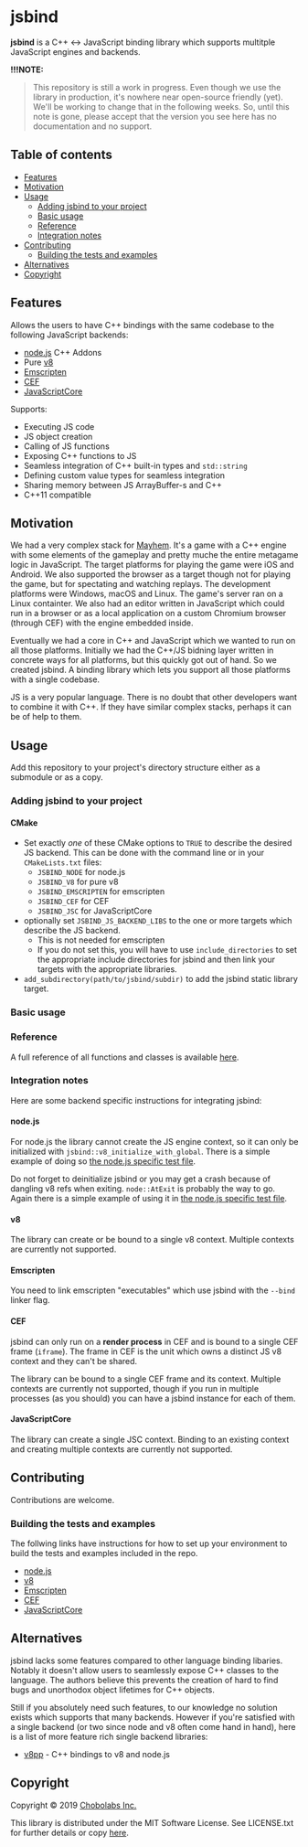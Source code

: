# jsbind

**jsbind** is a C++ :left_right_arrow: JavaScript binding library which supports multitple JavaScript engines and backends.

**!!!NOTE:**

> This repository is still a work in progress. Even though we use the library in production, it's nowhere near open-source friendly (yet). We'll be working to change that in the following weeks. So, until this note is gone, please accept that the version you see here has no documentation and no support.

## Table of contents

- [Features](#features)
- [Motivation](#motivation)
- [Usage](#usage)
  - [Adding jsbind to your project](#adding-jsbind-to-your-project)
  - [Basic usage](#basic-usage)
  - [Reference](#reference)
  - [Integration notes](#integration-notes)
- [Contributing](#contributing)
  - [Building the tests and examples](#building-the-tests-and-examples)
- [Alternatives](#alternatives)
- [Copyright](#copyright)

## Features

Allows the users to have C++ bindings with the same codebase to the following JavaScript backends:

* [node.js](https://nodejs.org/) C++ Addons
* Pure [v8](https://v8.dev/)
* [Emscripten](https://emscripten.org/)
* [CEF](https://bitbucket.org/chromiumembedded/cef)
* [JavaScriptCore](https://trac.webkit.org/wiki/JavaScriptCore)

Supports:

* Executing JS code
* JS object creation
* Calling of JS functions
* Exposing C++ functions to JS
* Seamless integration of C++ built-in types and `std::string`
* Defining custom value types for seamless integration
* Sharing memory between JS ArrayBuffer-s and C++
* C++11 compatible

## Motivation

We had a very complex stack for [Mayhem](http://www.playmayhem.com/). It's a game with a C++ engine with some elements of the gameplay and pretty muche the entire metagame logic in JavaScript. The target platforms for playing the game were iOS and Android. We also supported the browser as a target though not for playing the game, but for spectating and watching replays. The development platforms were Windows, macOS and Linux. The game's server ran on a Linux containter. We also had an editor written in JavaScript which could run in a browser or as a local application on a custom Chromium browser (through CEF) with the engine embedded inside.

Eventually we had a core in C++ and JavaScript which we wanted to run on all those platforms. Initially we had the C++/JS bidning layer written in concrete ways for all platforms, but this quickly got out of hand. So we created jsbind. A binding library which lets you support all those platforms with a single codebase.

JS is a very popular language. There is no doubt that other developers want to combine it with C++. If they have similar complex stacks, perhaps it can be of help to them.

## Usage

Add this repository to your project's directory structure either as a submodule or as a copy.

### Adding jsbind to your project

#### CMake

* Set exactly *one* of these CMake options to `TRUE` to describe the desired JS backend. This can be done with the command line or in your `CMakeLists.txt` files:
    * `JSBIND_NODE` for node.js
    * `JSBIND_V8` for pure v8
    * `JSBIND_EMSCRIPTEN` for emscripten
    * `JSBIND_CEF` for CEF
    * `JSBIND_JSC` for JavaScriptCore
* optionally set `JSBIND_JS_BACKEND_LIBS` to the one or more targets which describe the JS backend.
    * This is not needed for emscripten
    * If you do not set this, you will have to use `include_directories` to set the appropriate include directories for jsbind and then link your targets with the appropriate libraries.
* `add_subdirectory(path/to/jsbind/subdir)` to add the jsbind static library target.

### Basic usage

### Reference

A full reference of all functions and classes is available [here](doc/reference.md).

### Integration notes

Here are some backend specific instructions for integrating jsbind:

#### node.js

For node.js the library cannot create the JS engine context, so it can only be initialized with `jsbind::v8_initialize_with_global`. There is a simple example of doing so [the node.js specific test file](test/test_node_main.cpp).

Do not forget to deinitialize jsbind or you may get a crash because of dangling v8 refs when exiting. `node::AtExit` is probably the way to go. Again there is a simple example of using it in [the node.js specific test file](test/test_node_main.cpp).

#### v8

The library can create or be bound to a single v8 context. Multiple contexts are currently not supported.

#### Emscripten

You need to link emscripten "executables" which use jsbind with the `--bind` linker flag.

#### CEF

jsbind can only run on a **render process** in CEF and is bound to a single CEF frame (`iframe`). The frame in CEF is the unit which owns a distinct JS v8 context and they can't be shared.

The library can be bound to a single CEF frame and its context. Multiple contexts are currently not supported, though if you run in multiple processes (as you should) you can have a jsbind instance for each of them.

#### JavaScriptCore

The library can create a single JSC context. Binding to an existing context and creating multiple contexts are currently not supported.

## Contributing

Contributions are welcome.

### Building the tests and examples

The follwing links have instructions for how to set up your environment to build the tests and examples included in the repo.

* [node.js](doc/tests-examples-node.md)
* [v8](doc/tests-examples-v8.md)
* [Emscripten](doc/tests-examples-em.md)
* [CEF](doc/tests-examples-cef.md)
* [JavaScriptCore](doc/tests-examples-jsc.md)

## Alternatives

jsbind lacks some features compared to other language binding libaries. Notably it doesn't allow users to seamlessly expose C++ classes to the language. The authors believe this prevents the creation of hard to find bugs and unorthodox object lifetimes for C++ objects.

Still if you absolutely need such features, to our knowledge no solution exists which supports that many backends. However if you're satisfied with a single backend (or two since node and v8 often come hand in hand), here is a list of more feature rich single backend libraries:

* [v8pp](https://github.com/pmed/v8pp) - C++ bindings to v8 and node.js

## Copyright

Copyright &copy; 2019 [Chobolabs Inc.](http://www.chobolabs.com/)

This library is distributed under the MIT Software License. See LICENSE.txt for further details or copy [here](http://opensource.org/licenses/MIT).
